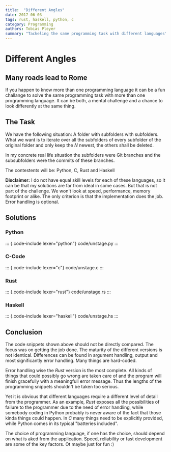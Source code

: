 ```yaml
---
title:  "Different Angles"
date: 2017-06-03
tags: rust, haskell, python, c
category: Programming
authors: Tobias Pleyer
summary: "Tackeling the same programming task with different languages"
---
```


Different Angles
================

Many roads lead to Rome
-----------------------

If you happen to know more than one programming language it can be a fun
challange to solve the same programming task with more than one
programming language. It can be both, a mental challenge and a chance to
look differently at the same thing.

The Task
--------

We have the following situation: A folder with subfolders with
subfolders. What we want is to iterate over all the subfolders of every
subfolder of the original folder and only keep the *N* newest, the
others shall be deleted.

In my concrete real life situation the subfolders were Git branches and
the subsubfolders were the commits of these branches.

The contestents will be: Python, C, Rust and Haskell

**Disclaimer:** I do not have equal skill levels for each of these
languages, so it can be that my solutions are far from ideal in some
cases. But that is not part of the challenge. We won't look at speed,
performance, memory footprint or alike. The only criterion is that the
implementation does the job. Error handling is optional.

Solutions
---------

### Python

::: {.code-include lexer="python"}
code/unstage.py
:::

### C-Code

::: {.code-include lexer="c"}
code/unstage.c
:::

### Rust

::: {.code-include lexer="rust"}
code/unstage.rs
:::

### Haskell

::: {.code-include lexer="haskell"}
code/unstage.hs
:::

Conclusion
----------

The code snippets shown above should not be directly compared. The focus
was on getting the job done. The maturity of the different versions is
not identical. Differences can be found in argument handling, output and
most significantly error handling. Many things are hard-coded.

Error handling wise the *Rust* version is the most complete. All kinds
of things that could possibly go wrong are taken care of and the program
will finish gracefully with a meaningfull error message. Thus the
lengths of the programming snippets shouldn't be taken too serious.

Yet it is obvious that different languages require a different level of
detail from the programmer. As an example, *Rust* exposes all the
possibilities of failure to the programmer due to the need of error
handling, while somebody coding in Python probably is never aware of the
fact that those kinda things could happen. In *C* many things need to be
explicitly provided, while Python comes in its typical "batteries
included".

The choice of programming language, if one has the choice, should depend
on what is aked from the application. Speed, reliability or fast
development are some of the key factors. Ot maybe just for fun :)